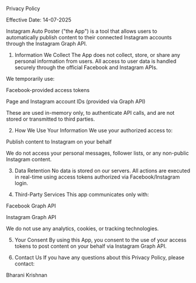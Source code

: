 Privacy Policy

Effective Date: 14-07-2025

Instagram Auto Poster ("the App") is a tool that allows users to automatically publish content to their connected Instagram accounts through the Instagram Graph API.

1. Information We Collect
The App does not collect, store, or share any personal information from users.
All access to user data is handled securely through the official Facebook and Instagram APIs.

We temporarily use:

Facebook-provided access tokens

Page and Instagram account IDs (provided via Graph API)

These are used in-memory only, to authenticate API calls, and are not stored or transmitted to third parties.

2. How We Use Your Information
We use your authorized access to:

Publish content to Instagram on your behalf

We do not access your personal messages, follower lists, or any non-public Instagram content.

3. Data Retention
No data is stored on our servers.
All actions are executed in real-time using access tokens authorized via Facebook/Instagram login.

4. Third-Party Services
This app communicates only with:

Facebook Graph API

Instagram Graph API

We do not use any analytics, cookies, or tracking technologies.

5. Your Consent
By using this App, you consent to the use of your access tokens to post content on your behalf via Instagram Graph API.

6. Contact Us
If you have any questions about this Privacy Policy, please contact:

Bharani Krishnan

